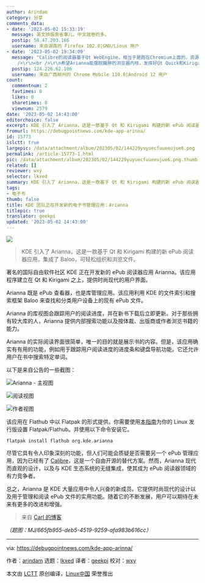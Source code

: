 ```yaml
---
author: Arindam
category: 分享
comments_data:
- date: '2023-05-02 15:33:19'
  message: 英文排版真省事儿。中文就卷的多。
  postip: 58.47.203.166
  username: 来自湖南的 Firefox 102.0|GNU/Linux 用户
- date: '2023-05-02 19:34:09'
  message: "Calibre的阅读器基于Qt WebEngine，相当于是跑在Chromium上面的，资源开销不容忽视。而且，阅读器的UI有一部分直接用Web实现，与原生界面有些割裂。幸运的是，Calibre优化做的足，阅读体验还挺流畅。<br
    />\r\n<br />\r\n希望Arianna能摆脱臃肿的浏览器内核，发挥好Qt Quick和Kirigami的实力，来个突破吧。"
  postip: 124.226.62.106
  username: 来自广西柳州的 Chrome Mobile 110.0|Android 12 用户
count:
  commentnum: 2
  favtimes: 0
  likes: 0
  sharetimes: 0
  viewnum: 2579
date: '2023-05-02 14:43:00'
editorchoice: false
excerpt: KDE 引入了 Arianna，这是一款基于 Qt 和 Kirigami 构建的新 ePub 阅读器应用，集成了 Baloo，可轻松组织和浏览文件。
fromurl: https://debugpointnews.com/kde-app-arinna/
id: 15773
islctt: true
largepic: /data/attachment/album/202305/02/144229yuyuecfuueeujue6.png
permalink: /article-15773-1.html
pic: /data/attachment/album/202305/02/144229yuyuecfuueeujue6.png.thumb.jpg
related: []
reviewer: wxy
selector: lkxed
summary: KDE 引入了 Arianna，这是一款基于 Qt 和 Kirigami 构建的新 ePub 阅读器应用，集成了 Baloo，可轻松组织和浏览文件。
tags:
- 电子书
thumb: false
title: KDE 团队正在开发新的电子书管理应用：Arianna
titlepic: true
translator: geekpi
updated: '2023-05-02 14:43:00'
---
```


![](/data/attachment/album/202305/02/144229yuyuecfuueeujue6.png)



> 
> KDE 引入了 Arianna，这是一款基于 Qt 和 Kirigami 构建的新 ePub 阅读器应用，集成了 Baloo，可轻松组织和浏览文件。
> 
> 
> 


著名的国际自由软件社区 KDE 正在开发新的 ePub 阅读器应用 Arianna。该应用程序建立在 Qt 和 Kirigami 之上，提供时尚现代的用户界面。


Arianna 既是 ePub 查看器，也是库管理应用。该应用利用 KDE 的文件索引和搜索框架 Baloo 来查找和分类用户设备上的现有 ePub 文件。


Arianna 的库视图会跟踪用户的阅读进度，并在新书下载后立即更新。对于那些拥有较大库的人，Arianna 提供内部搜索功能以及按体裁、出版商或作者浏览书籍的能力。


Arianna 的实际阅读界面很简单，唯一的目的就是展示书的内容。但是，该应用确实有有用的功能，例如用于跟踪用户阅读进度的进度条和键盘导航功能。它还允许用户在书中搜索特定单词。


以下是来自公告的一些截图：


![Arianna - 主视图](/data/attachment/album/202305/02/150035j3g06d161m9m9z1u.jpg)


![阅读视图](/data/attachment/album/202305/02/150043zh8l9dqhnttnede9.jpg)


![作者视图](/data/attachment/album/202305/02/150049z94i6jznyqijja6y.jpg)


该应用在 Flathub 中以 Flatpak 的形式提供。你需要使用[本指南](https://www.debugpoint.com/how-to-install-flatpak-apps-ubuntu-linux/)为你的 Linux 发行版设置 Flatpak/Flathub。并使用以下命令安装它。



```
flatpak install flathub org.kde.arianna

```

尽管它具有令人印象深刻的功能，但人们可能会质疑是否需要另一个 ePub 管理应用，因为已经有了 [Calibre](https://calibre-ebook.com/)，这是一个自由开源的替代方案。然而，Arianna 现代而直观的设计，以及与 KDE 生态系统的无缝集成，使其成为 ePub 阅读器领域的有力竞争者。


总之，Arianna 是 KDE 大量应用中令人兴奋的新成员。它提供时尚现代的设计以及用于管理和阅读 ePub 文件的实用功能。随着它的不断发展，用户可以期待在未来有更多的改进和增强。



> 
> 来自 [Carl 的博客](https://carlschwan.eu/2023/04/13/announcing-arianna-1.0/)
> 
> 
> 


*（题图：MJ/665fb955-deb5-4519-9259-afa983b616cc）*




---


via: <https://debugpointnews.com/kde-app-arinna/>


作者：[arindam](https://debugpointnews.com/author/dpicubegmail-com/) 选题：[lkxed](https://github.com/lkxed/) 译者：[geekpi](https://github.com/geekpi) 校对：[wxy](https://github.com/wxy)


本文由 [LCTT](https://github.com/LCTT/TranslateProject) 原创编译，[Linux中国](https://linux.cn/) 荣誉推出